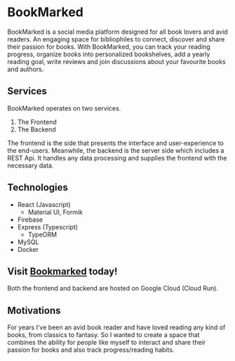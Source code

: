 # BookMarked

BookMarked is a social media platform designed for all book lovers and avid readers. An engaging space for bibliophiles to connect, discover and share their passion for books. With BookMarked, you can track your reading progress, organize books into personalized bookshelves, add a yearly reading goal, write reviews and join discussions about your favourite books and authors.

## Services

BookMarked operates on two services.

1. The Frontend
2. The Backend

The frontend is the side that presents the interface and user-experience to the end-users. Meanwhile, the backend is the server side which includes a REST Api. It handles any data processing and supplies the frontend with the necessary data.

## Technologies

- React (Javascript)
  - Material UI, Formik
- Firebase
- Express (Typescript)
  - TypeORM
- MySQL
- Docker

## Visit [Bookmarked](https://bookmarked.andreeagugiuman.com/) today!

Both the frontend and backend are hosted on Google Cloud (Cloud Run).

## Motivations

For years I've been an avid book reader and have loved reading any kind of books, from classics to fantasy. So I wanted to create a space that combines the ability for people like myself to interact and share their passion for books and also track progress/reading habits.
